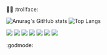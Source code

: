 ✋🏻 :trollface:

![Anurag's GitHub stats](https://github-readme-stats.vercel.app/api?username=shoober420&show_icons=true&theme=highcontrast&show=reviews,prs_merged,prs_merged_percentage) ![Top Langs](https://github-readme-stats.vercel.app/api/top-langs/?username=shoober420&layout=compact&theme=highcontrast&langs_count=20)

<img src="https://img.shields.io/badge/Gentoo-54487A?style=for-the-badge&logo=gentoo&logoColor=white" />
<img src="https://img.shields.io/badge/Arch_Linux-1793D1?style=for-the-badge&logo=arch-linux&logoColor=white" />
<img src="https://img.shields.io/badge/bspwm-2E2E2E.svg?style=for-the-badge&logo=bspwm&logoColor=white" />
<img src="https://img.shields.io/badge/wayst-4D4D4D?style=for-the-badge&logo=wayst&logoColor=white" />
<img src="https://img.shields.io/badge/VIM-%2311AB00.svg?&style=for-the-badge&logo=vim&logoColor=white" />
<img src="https://img.shields.io/badge/Counter_Strike-000000?style=for-the-badge&logo=counter-strike&logoColor=white" />
<img src="https://img.shields.io/badge/PlayStation-003791?style=for-the-badge&logo=playstation&logoColor=white" />

:godmode: